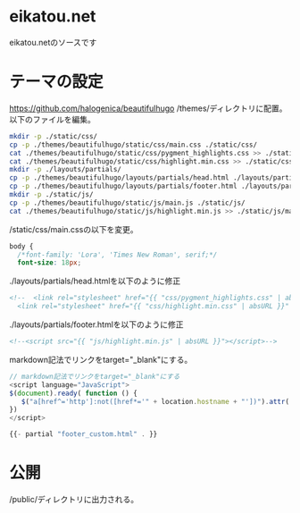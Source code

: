 # eikatou.net
eikatou.netのソースです

# テーマの設定
https://github.com/halogenica/beautifulhugo
/themes/ディレクトリに配置。以下のファイルを編集。

```bash
mkdir -p ./static/css/
cp -p ./themes/beautifulhugo/static/css/main.css ./static/css/
cat ./themes/beautifulhugo/static/css/pygment_highlights.css >> ./static/css/main.css
cat ./themes/beautifulhugo/static/css/highlight.min.css >> ./static/css/main.css
mkdir -p ./layouts/partials/
cp -p ./themes/beautifulhugo/layouts/partials/head.html ./layouts/partials/
cp -p ./themes/beautifulhugo/layouts/partials/footer.html ./layouts/partials/
mkdir -p ./static/js/
cp -p ./themes/beautifulhugo/static/js/main.js ./static/js/
cat ./themes/beautifulhugo/static/js/highlight.min.js >> ./static/js/main.js
```

/static/css/main.cssの以下を変更。
```css
body {
  /*font-family: 'Lora', 'Times New Roman', serif;*/
  font-size: 18px;
```

./layouts/partials/head.htmlを以下のように修正
```html
<!--  <link rel="stylesheet" href="{{ "css/pygment_highlights.css" | absURL }}" />
  <link rel="stylesheet" href="{{ "css/highlight.min.css" | absURL }}" /> -->
```

./layouts/partials/footer.htmlを以下のように修正
```html
<!--<script src="{{ "js/highlight.min.js" | absURL }}"></script>-->
```

markdown記法でリンクをtarget="_blank"にする。
```javascript
// markdown記法でリンクをtarget="_blank"にする
<script language="JavaScript">
$(document).ready( function () {
   $("a[href^='http']:not([href*='" + location.hostname + "'])").attr('target', '_blank');
})
</script>

{{- partial "footer_custom.html" . }}
```

# 公開
/public/ディレクトリに出力される。